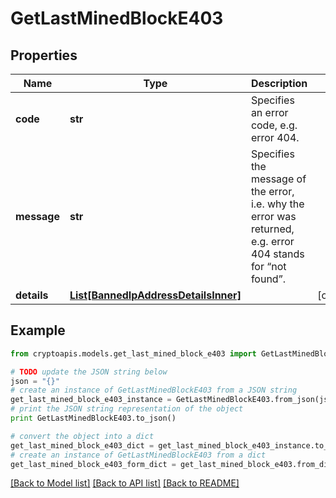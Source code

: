 # GetLastMinedBlockE403


## Properties
Name | Type | Description | Notes
------------ | ------------- | ------------- | -------------
**code** | **str** | Specifies an error code, e.g. error 404. | 
**message** | **str** | Specifies the message of the error, i.e. why the error was returned, e.g. error 404 stands for “not found”. | 
**details** | [**List[BannedIpAddressDetailsInner]**](BannedIpAddressDetailsInner.md) |  | [optional] 

## Example

```python
from cryptoapis.models.get_last_mined_block_e403 import GetLastMinedBlockE403

# TODO update the JSON string below
json = "{}"
# create an instance of GetLastMinedBlockE403 from a JSON string
get_last_mined_block_e403_instance = GetLastMinedBlockE403.from_json(json)
# print the JSON string representation of the object
print GetLastMinedBlockE403.to_json()

# convert the object into a dict
get_last_mined_block_e403_dict = get_last_mined_block_e403_instance.to_dict()
# create an instance of GetLastMinedBlockE403 from a dict
get_last_mined_block_e403_form_dict = get_last_mined_block_e403.from_dict(get_last_mined_block_e403_dict)
```
[[Back to Model list]](../README.md#documentation-for-models) [[Back to API list]](../README.md#documentation-for-api-endpoints) [[Back to README]](../README.md)


